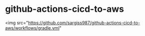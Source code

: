 # github-actions-cicd-to-aws

<img src="https://github.com/sargiss987/github-actions-cicd-to-aws/workflows/gradle.yml"
